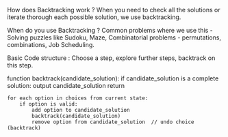 How does Backtracking work ?
When you need to check all the solutions or iterate thorough each possible solution, we use backtracking. 

When do you use Backtracking ? 
Common problems where we use this - Solving puzzles like Sudoku, Maze, Combinatorial problems - permutations, combinations, Job Scheduling.

Basic Code structure : 
Choose a step, explore further steps, backtrack on this step. 

function backtrack(candidate_solution):
    if candidate_solution is a complete solution:
        output candidate_solution
        return
    
    for each option in choices from current state:
        if option is valid:
            add option to candidate_solution
            backtrack(candidate_solution)
            remove option from candidate_solution  // undo choice (backtrack)


